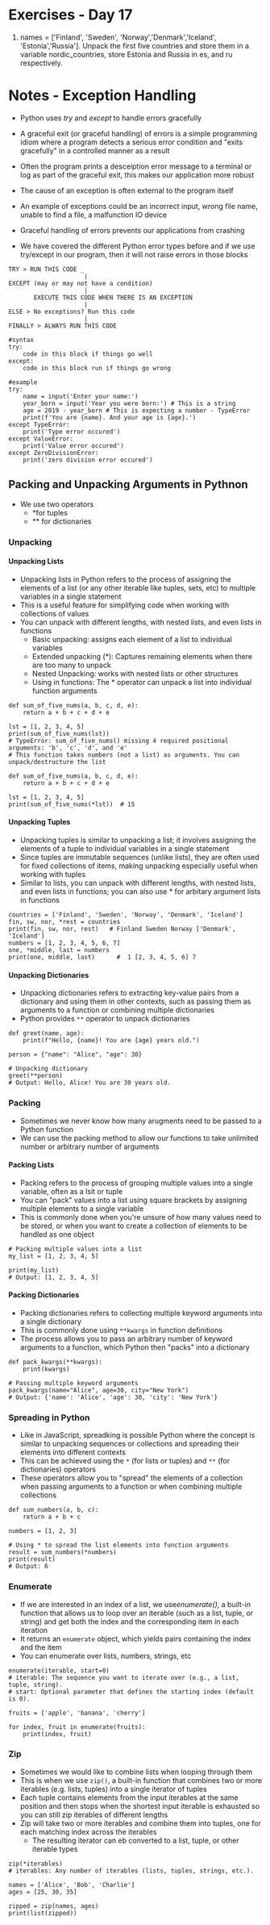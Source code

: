 <!-- Day 17: 30 Days of python programming -->

# Exercises - Day 17
1. names = ['Finland', 'Sweden', 'Norway','Denmark','Iceland', 'Estonia','Russia']. Unpack the first five countries and store them in a variable nordic_countries, store Estonia and Russia in es, and ru respectively.

# Notes - Exception Handling
- Python uses <i>try</i> and <i>except</i> to handle errors gracefully
- A graceful exit (or graceful handling) of errors is a simple programming idiom where a program detects a serious error condition and "exits gracefully" in a controlled manner as a result
- Often the program prints a desceiption error message to a terminal or log as part of the graceful exit, this makes our application more robust
- The cause of an exception is often external to the program itself
- An example of exceptions could be an incorrect input, wrong file name, unable to find a file, a malfunction IO device
- Graceful handling of errors prevents our applications from crashing

- We have covered the different Python error types before and if we use try/except in our program, then it will not raise errors in those blocks
```
TRY > RUN THIS CODE _
                     |
EXCEPT (may or may not have a condition)
                     |
       EXECUTE THIS CODE WHEN THERE IS AN EXCEPTION
                     |
ELSE > No exceptions? Run this code
                     |
FINALLY > ALWAYS RUN THIS CODE
```

```
#syntax
try:
    code in this block if things go well
except:
    code in this block run if things go wrong

#example
try:
    name = input('Enter your name:')
    year_born = input('Year you were born:') # This is a string
    age = 2019 - year_born # This is expecting a number - TypeError
    print(f'You are {name}. And your age is {age}.')
except TypeError:
    print('Type error occured')
except ValueError:
    print('Value error occured')
except ZeroDivisionError:
    print('zero division error occured')
```

## Packing and Unpacking Arguments in Pythnon
- We use two operators
    -  *for tuples
    - ** for dictionaries

### Unpacking 
#### Unpacking Lists
- Unpacking lists in Python refers to the process of assigning the elements of a list (or any other iterable like tuples, sets, etc) to multiple variables in a single statement
- This is a useful feature for simplifying code when working with collections of values
- You can unpack with different lengths, with nested lists, and even lists in functions
    - Basic unpacking: assigns each element of a list to individual variables
    - Extended unpacking (*): Captures remaining elements when there are too many to unpack
    - Nested Unpacking: works with nested lists or other structures
    - Using in functions: The * operator can unpack a list into individual function arguments


```
def sum_of_five_nums(a, b, c, d, e):
    return a + b + c + d + e

lst = [1, 2, 3, 4, 5]
print(sum_of_five_nums(lst)) 
# TypeError: sum_of_five_nums() missing 4 required positional arguments: 'b', 'c', 'd', and 'e'
# This function takes numbers (not a list) as arguments. You can unpack/destructure the list

def sum_of_five_nums(a, b, c, d, e):
    return a + b + c + d + e

lst = [1, 2, 3, 4, 5]
print(sum_of_five_nums(*lst))  # 15
```

#### Unpacking Tuples
- Unpacking tuples is similar to unpacking a list; it involves assigning the elements of a tuple to individual variables in a single statement
- Since tuples are immutable sequences (unlike lists), they are often used for fixed collections of items, making unpacking especially useful when working with tuples
- Similar to lists, you can unpack with different lengths, with nested lists, and even lists in functions; you can also use * for arbitary argument lists in functions
```
countries = ['Finland', 'Sweden', 'Norway', 'Denmark', 'Iceland']
fin, sw, nor, *rest = countries
print(fin, sw, nor, rest)   # Finland Sweden Norway ['Denmark', 'Iceland']
numbers = [1, 2, 3, 4, 5, 6, 7]
one, *middle, last = numbers
print(one, middle, last)      #  1 [2, 3, 4, 5, 6] 7
```

#### Unpacking Dictionaries
- Unpacking dictionaries refers to extracting key-value pairs from a dictionary and using them in other contexts, such as passing them as arguments to a function or combining multiple dictionaries
- Python provides `**` operator to unpack dictionaries
```
def greet(name, age):
    print(f"Hello, {name}! You are {age} years old.")

person = {"name": "Alice", "age": 30}

# Unpacking dictionary
greet(**person)
# Output: Hello, Alice! You are 30 years old.
```

### Packing 
- Sometimes we never know how many arugments need to be passed to a Python function
- We can use the packing method to allow our functions to take unlimited number or arbitrary number of arguments

#### Packing Lists
- Packing refers to the process of grouping multiple values into a single variable, often as a lsit or tuple
- You can "pack" values into a list using square brackets by assigning multiple elements to a single variable
- This is commonly done when you're unsure of how many values need to be stored, or when you want to create a collection of elements to be handled as one object

```
# Packing multiple values into a list
my_list = [1, 2, 3, 4, 5]

print(my_list)
# Output: [1, 2, 3, 4, 5]
```

#### Packing Dictionaries
- Packing dictionaries refers to collecting multiple keyword arguments into a single dictionary
- This is commonly done using `**kwargs` in function definitions
- The process allows you to pass an arbitrary number of keyword arguments to a function, which Python then "packs" into a dictionary

```
def pack_kwargs(**kwargs):
    print(kwargs)

# Passing multiple keyword arguments
pack_kwargs(name="Alice", age=30, city="New York")
# Output: {'name': 'Alice', 'age': 30, 'city': 'New York'}
```

### Spreading in Python
- Like in JavaScript, spreadking is possible Python where the concept is similar to unpacking sequences or collections and spreading their elements into different contexts
- This can be achieved using the `*` (for lists or tuples) and `**` (for dictionaries) operators
- These operators allow you to "spread" the elements of a collection when passing arguments to a function or when combining multiple collections

```
def sum_numbers(a, b, c):
    return a + b + c

numbers = [1, 2, 3]

# Using * to spread the list elements into function arguments
result = sum_numbers(*numbers)
print(result)
# Output: 6
```

### Enumerate
- If we are interested in an index of a list, we use<i>enumerate()</i>, a built-in function that allows us to loop over an iterable (such as a list, tuple, or string) and get both the index and the corresponding item in each iteration
- It returns an  `enumerate` object, which yields pairs containing the index and the item
- You can enumerate over lists, numbers, strings, etc

```
enumerate(iterable, start=0)
# iterable: The sequence you want to iterate over (e.g., a list, tuple, string).
# start: Optional parameter that defines the starting index (default is 0).

fruits = ['apple', 'banana', 'cherry']

for index, fruit in enumerate(fruits):
    print(index, fruit)
```

### Zip
- Sometimes we would like to combine lists when looping through them
- This is when we use `zip()`, a built-in function that combines two or more iterables (e.g. lists, tuples) into a single iterator of tuples
- Each tuple contains elements from the input iterables at the same position and then stops when the shortest input iterable is exhausted so you can still zip iterables of different lengths
- Zip will take two or more iterables and combine them into tuples, one for each matching index across the iterables
    - The resulting iterator can eb converted to a list, tuple, or other iterable types


```
zip(*iterables)
# iterables: Any number of iterables (lists, tuples, strings, etc.).

names = ['Alice', 'Bob', 'Charlie']
ages = [25, 30, 35]

zipped = zip(names, ages)
print(list(zipped))
```